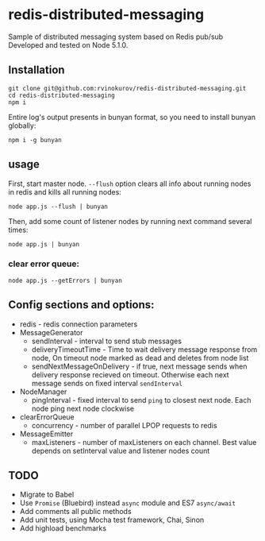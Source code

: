 # redis-distributed-messaging

Sample of distributed messaging system based on Redis pub/sub
Developed and tested on Node 5.1.0.

## Installation

```
git clone git@github.com:rvinokurov/redis-distributed-messaging.git
cd redis-distributed-messaging
npm i
```

Entire log's output presents  in bunyan format, so you need to install bunyan globally:
```
npm i -g bunyan 
```

## usage

First, start master node. `--flush` option clears all info about running nodes in redis and kills all running nodes:
```
node app.js --flush | bunyan
```

Then, add some count of listener nodes by running next command several times:
```
node app.js | bunyan
```

### clear error queue:
```
node app.js --getErrors | bunyan
```

## Config sections and options:

* redis - redis connection parameters
* MessageGenerator
  * sendInterval - interval to send stub messages
  * deliveryTimeoutTime - Time to wait delivery message response from node, On timeout node marked as dead and deletes from node list
  * sendNextMessageOnDelivery - if true, next message sends when delivery response recieved on timeout. Otherwise each next message sends on fixed interval `sendInterval`
* NodeManager
  * pingInterval - fixed interval to send `ping` to closest next node. Each node ping next node clockwise
* clearErrorQueue
  * concurrency - number of parallel LPOP requests to redis
* MessageEmitter
  * maxListeners - number of maxListeners on each channel. Best value depends on setInterval value and listener nodes count


## TODO
* Migrate to Babel
* Use `Promise` (Bluebird) instead `async` module and ES7 `async/await`
* Add comments all public methods
* Add unit tests, using Mocha test framework, Chai, Sinon
* Add highload benchmarks

